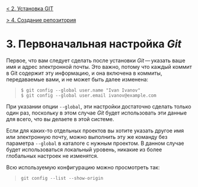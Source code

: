 [< 2. Установка GIT](./install2.md)

[> 4. Создание репозитория](./repository4.md)

# **3. Первоначальная настройка _Git_**

Первое, что вам следует сделать после установки _Git_ — указать ваше имя и адрес электронной почты. Это важно, потому что каждый коммит в Git содержит эту информацию, и она включена в коммиты, передаваемые вами, и не может быть далее изменена:

> `$ git config --global user.name "Ivan Ivanov"`  
> `$ git config --global user.email ivanov@example.com`

При указании опции `--global`, эти настройки достаточно сделать только один раз, поскольку в этом случае _Git_ будет использовать эти данные для всего, что вы делаете в этой системе.

 Если для каких-то отдельных проектов вы хотите указать другое имя или электронную почту, можно выполнить эту же команду без параметра `--global` в каталоге с нужным проектом. В данном случае будет использоваться локальный уровень, никакие из более глобальных настроек не изменятся.

Всю используемую конфигурацию можно просмотреть так:

> `git config --list --show-origin`
